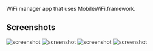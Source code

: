 WiFi manager app that uses MobileWiFi.framework.

## Screenshots

![screenshot](http://i.imgur.com/BLAiS2V.png?1)
![screenshot](http://i.imgur.com/9iOfReA.png?1)
![screenshot](http://i.imgur.com/V325tkh.png?1)
![screenshot](http://i.imgur.com/iCDLCCC.png?1)
